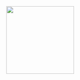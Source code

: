 <div>
<a href="https://github.com/eduardolozi/">
<img loading="lazy" height="180em" src="https://github-readme-stats.vercel.app/api/top-langs/?username=eduardolozi&layout=compact&langs_count=7&theme=dracula"/>
</div>

